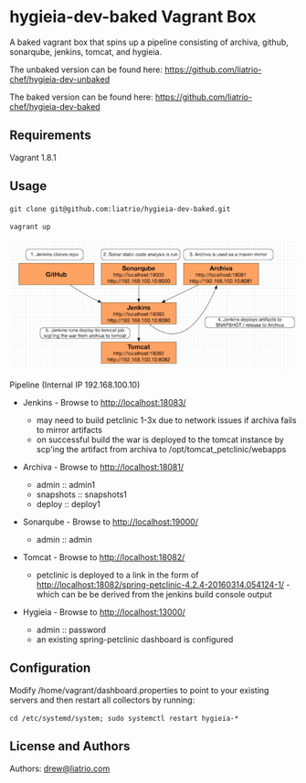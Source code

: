 hygieia-dev-baked Vagrant Box
========================
A baked vagrant box that spins up a pipeline consisting of archiva, github, sonarqube, jenkins, tomcat, and hygieia.

The unbaked version can be found here: https://github.com/liatrio-chef/hygieia-dev-unbaked

The baked version can be found here: https://github.com/liatrio-chef/hygieia-dev-baked

Requirements
------------
Vagrant 1.8.1

Usage
-----
`git clone git@github.com:liatrio/hygieia-dev-baked.git`

`vagrant up`

![Alt text](media/pipeline.png)

Pipeline (Internal IP 192.168.100.10)
- Jenkins - Browse to [http://localhost:18083/](http://localhost:18083/)
  - may need to build petclinic 1-3x due to network issues if archiva fails to mirror artifacts
  - on successful build the war is deployed to the tomcat instance by scp'ing the artifact from archiva to /opt/tomcat_petclinic/webapps

- Archiva - Browse to [http://localhost:18081/](http://localhost:18081/)
  - admin :: admin1
  - snapshots :: snapshots1
  - deploy :: deploy1

- Sonarqube - Browse to [http://localhost:19000/](http://localhost:19000/)
  - admin :: admin

- Tomcat - Browse to [http://localhost:18082/](http://localhost:18082/)
  - petclinic is deployed to a link in the form of [http://localhost:18082/spring-petclinic-4.2.4-20160314.054124-1/](http://localhost:18082/spring-petclinic-4.2.4-20160314.054124-1/) - which can be be derived from the jenkins build console output

- Hygieia - Browse to [http://localhost:13000/](http://localhost:13000/)
  - admin :: password
  - an existing spring-petclinic dashboard is configured

Configuration
-------------
Modify /home/vagrant/dashboard.properties to point to your existing servers and then restart all collectors by running:

 `cd /etc/systemd/system; sudo systemctl restart hygieia-*`

License and Authors
-------------------
Authors: drew@liatrio.com
